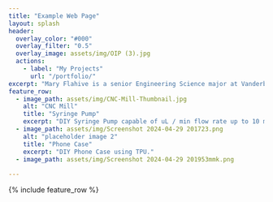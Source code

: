 ```yaml
---
title: "Example Web Page"
layout: splash
header:
  overlay_color: "#000"
  overlay_filter: "0.5"
  overlay_image: assets/img/OIP (3).jpg
  actions:
    - label: "My Projects"
      url: "/portfolio/"
excerpt: "Mary Flahive is a senior Engineering Science major at Vanderbilt University concentrating on Product Development. Her projects focus on CAD, 3D printing, and various additive manufacturing techniques."
feature_row:
  - image_path: assets/img/CNC-Mill-Thumbnail.jpg
    alt: "CNC Mill"
    title: "Syringe Pump"
    excerpt: "DIY Syringe Pump capable of uL / min flow rate up to 10 mL / min."
  - image_path: assets/img/Screenshot 2024-04-29 201723.png
    alt: "placeholder image 2"
    title: "Phone Case"
    excerpt: "DIY Phone Case using TPU."
  - image_path: assets/img/Screenshot 2024-04-29 201953mmk.png
 
---
```


{% include feature_row %}

